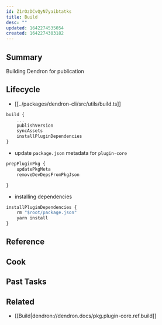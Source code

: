 ```yaml
---
id: Z1rOzDCvQyN7yaibtatks
title: Build
desc: ""
updated: 1642274535054
created: 1642274303182
---
```


## Summary

Building Dendron for publication

## Lifecycle

<!-- Startup process for this module -->

- [[../packages/dendron-cli/src/utils/build.ts]]

```ts
build {
	...
	publishVersion
	syncAssets
	installPluginDependencies
}
```

- update `package.json` metadata for `plugin-core`

```ts
prepPluginPkg {
	updatePkgMeta
	removeDevDepsFromPkgJson

}

```

- installing dependencies

```ts
installPluginDependencies {
	rm "$root/package.json"
	yarn install
}
```

## Reference

<!-- Anything else that is useful to lookup -->

## Cook

<!-- How to do common operations with this code -->

## Past Tasks

<!-- Link to past pull requests and commits on this given module  -->

## Related

- [[Build|dendron://dendron.docs/pkg.plugin-core.ref.build]]
